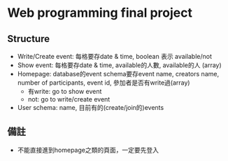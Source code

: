 # Web programming final project

## Structure
- Write/Create event: 每格要存date & time, boolean 表示 available/not
- Show event: 每格要存date & time, available的人數, available的人 (array)
- Homepage: database的event schema要存event name, creators name, number of participants, event id, 參加者是否有write過(array)
    - 有write: go to show event
    - not: go to write/create event
- User schema: name, 目前有的(create/join的)events

## 備註
- 不能直接進到homepage之類的頁面，一定要先登入